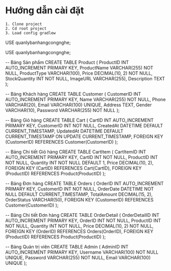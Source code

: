 # Hướng dẫn cài đặt
```
1. Clone project
2. Cd root project 
3. Load config gradlew
```

USE quanlybanhangcongnghe;

USE quanlybanhangcongnghe;

-- Bảng Sản phẩm
CREATE TABLE Product (
ProductID INT AUTO_INCREMENT PRIMARY KEY,
ProductName VARCHAR(255) NOT NULL,
ProductType VARCHAR(100),
Price DECIMAL(10, 2) NOT NULL,
StockQuantity INT NOT NULL,
ImageURL VARCHAR(255),
Description TEXT
);

-- Bảng Khách hàng
CREATE TABLE Customer (
CustomerID INT AUTO_INCREMENT PRIMARY KEY,
Name VARCHAR(255) NOT NULL,
Phone VARCHAR(20),
Email VARCHAR(100) UNIQUE,
Address TEXT,
Gender VARCHAR(10),
Password VARCHAR(255) NOT NULL
);

-- Bảng Giỏ hàng
CREATE TABLE Cart (
CartID INT AUTO_INCREMENT PRIMARY KEY,
CustomerID INT NOT NULL,
CreatedAt DATETIME DEFAULT CURRENT_TIMESTAMP,
UpdatedAt DATETIME DEFAULT CURRENT_TIMESTAMP ON UPDATE CURRENT_TIMESTAMP,
FOREIGN KEY (CustomerID) REFERENCES Customer(CustomerID)
);

-- Bảng Chi tiết Giỏ hàng
CREATE TABLE CartItem (
CartItemID INT AUTO_INCREMENT PRIMARY KEY,
CartID INT NOT NULL,
ProductID INT NOT NULL,
Quantity INT NOT NULL DEFAULT 1,
Price DECIMAL(10, 2),
FOREIGN KEY (CartID) REFERENCES Cart(CartID),
FOREIGN KEY (ProductID) REFERENCES Product(ProductID)
);

-- Bảng Đơn hàng
CREATE TABLE Orders (
OrderID INT AUTO_INCREMENT PRIMARY KEY,
CustomerID INT NOT NULL,
OrderDate DATETIME NOT NULL DEFAULT CURRENT_TIMESTAMP,
TotalAmount DECIMAL(15, 2),
OrderStatus VARCHAR(50),
FOREIGN KEY (CustomerID) REFERENCES Customer(CustomerID)
);

-- Bảng Chi tiết Đơn hàng
CREATE TABLE OrderDetail (
OrderDetailID INT AUTO_INCREMENT PRIMARY KEY,
OrderID INT NOT NULL,
ProductID INT NOT NULL,
Quantity INT NOT NULL,
Price DECIMAL(10, 2) NOT NULL,
FOREIGN KEY (OrderID) REFERENCES Orders(OrderID),
FOREIGN KEY (ProductID) REFERENCES Product(ProductID)
);

-- Bảng Quản trị viên
CREATE TABLE Admin (
AdminID INT AUTO_INCREMENT PRIMARY KEY,
Username VARCHAR(100) NOT NULL UNIQUE,
Password VARCHAR(255) NOT NULL,
Email VARCHAR(100) UNIQUE
);

